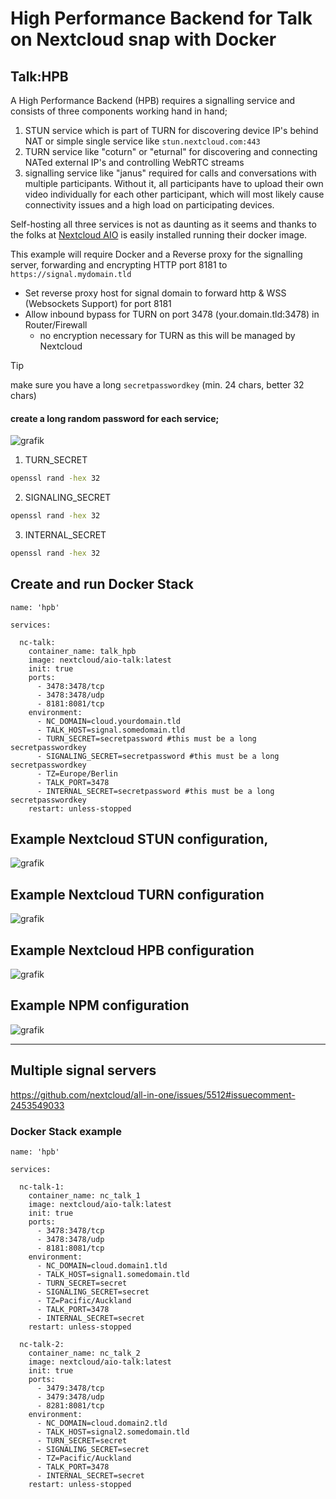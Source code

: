# High Performance Backend for Talk on Nextcloud snap with Docker

## Talk:HPB

A High Performance Backend (HPB) requires a signalling service and consists of three components working hand in hand;

1.  STUN service which is part of TURN for discovering device IP's behind NAT or simple single service like `stun.nextcloud.com:443`
2.  TURN service like "coturn" or "eturnal" for discovering and connecting NATed external IP's and controlling WebRTC streams
3.  signalling service like "janus" required for calls and conversations with multiple participants. Without it, all participants have to upload their own video individually for each other participant, which will most likely cause connectivity issues and a high load on participating devices.

Self-hosting all three services is not as daunting as it seems and thanks to the folks at [Nextcloud AIO](https://github.com/nextcloud/all-in-one) is easily installed running their docker image.

This example will require Docker and a Reverse proxy for the signalling server, forwarding and encrypting HTTP port 8181 to `https://signal.mydomain.tld`

* Set reverse proxy host for signal domain to forward http & WSS (Websockets Support) for port 8181
* Allow inbound bypass for TURN on port 3478 (your.domain.tld:3478) in Router/Firewall
  * no encryption necessary for TURN as this will be managed by Nextcloud


> [!TIP]
> make sure you have a long `secretpasswordkey` (min. 24 chars, better 32 chars)
>
>#### create a long random password for each service;
> 
>
> ![grafik](https://github.com/user-attachments/assets/ba52530d-ed98-4857-a224-fb969be28a8d)
>
>
>1. TURN_SECRET
>
>```bash
>openssl rand -hex 32
>```
>
>2. SIGNALING_SECRET  
>
>```bash
>openssl rand -hex 32
>```
>
>3.  INTERNAL_SECRET
>
>```bash
>openssl rand -hex 32
>```

## Create and run Docker Stack

```
name: 'hpb'

services:

  nc-talk:
    container_name: talk_hpb
    image: nextcloud/aio-talk:latest
    init: true
    ports:
      - 3478:3478/tcp
      - 3478:3478/udp
      - 8181:8081/tcp
    environment:
      - NC_DOMAIN=cloud.yourdomain.tld
      - TALK_HOST=signal.somedomain.tld
      - TURN_SECRET=secretpassword #this must be a long secretpasswordkey
      - SIGNALING_SECRET=secretpassword #this must be a long secretpasswordkey
      - TZ=Europe/Berlin
      - TALK_PORT=3478
      - INTERNAL_SECRET=secretpassword #this must be a long secretpasswordkey
    restart: unless-stopped

```
## Example Nextcloud STUN configuration,

![grafik](https://github.com/user-attachments/assets/1909f576-9e88-4d42-80ad-59ab858ede02)

## Example Nextcloud TURN configuration

![grafik](https://github.com/user-attachments/assets/abff3df2-a0fd-4a4f-aeae-ca6b4ad78cbe)

## Example Nextcloud HPB configuration

![grafik](https://github.com/user-attachments/assets/c657a323-2b9b-48a7-8a5d-6ccb66fa8703)

## Example NPM configuration

![grafik](https://github.com/user-attachments/assets/907309b8-076a-4457-b519-eb63381802ff)

----

## Multiple signal servers

https://github.com/nextcloud/all-in-one/issues/5512#issuecomment-2453549033

### Docker Stack example

```
name: 'hpb'

services:

  nc-talk-1:
    container_name: nc_talk_1
    image: nextcloud/aio-talk:latest
    init: true
    ports:
      - 3478:3478/tcp
      - 3478:3478/udp
      - 8181:8081/tcp
    environment:
      - NC_DOMAIN=cloud.domain1.tld
      - TALK_HOST=signal1.somedomain.tld
      - TURN_SECRET=secret
      - SIGNALING_SECRET=secret
      - TZ=Pacific/Auckland
      - TALK_PORT=3478
      - INTERNAL_SECRET=secret
    restart: unless-stopped

  nc-talk-2:
    container_name: nc_talk_2
    image: nextcloud/aio-talk:latest
    init: true
    ports:
      - 3479:3478/tcp
      - 3479:3478/udp
      - 8281:8081/tcp
    environment:
      - NC_DOMAIN=cloud.domain2.tld
      - TALK_HOST=signal2.somedomain.tld
      - TURN_SECRET=secret
      - SIGNALING_SECRET=secret
      - TZ=Pacific/Auckland
      - TALK_PORT=3478
      - INTERNAL_SECRET=secret
    restart: unless-stopped

```

